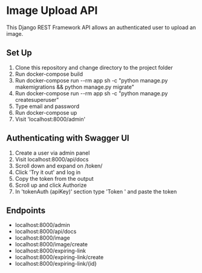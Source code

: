 # **Image Upload API**
This Django REST Framework API allows an authenticated user to upload an image.

## **Set Up**
1. Clone this repository and change directory to the project folder
2. Run docker-compose build
3. Run docker-compose run --rm app sh -c "python manage.py makemigrations && python manage.py migrate"
4. Run docker-compose run --rm app sh -c "python manage.py createsuperuser"
5. Type email and password
6. Run docker-compose up
7. Visit 'localhost:8000/admin'

## **Authenticating with Swagger UI**
1. Create a user via admin panel
2. Visit localhost:8000/api/docs
3. Scroll down and expand on /token/
4. Click 'Try it out' and log in
5. Copy the token from the output
6. Scroll up and click Authorize
7. In 'tokenAuth (apiKey)' section type 'Token ' and paste the token

## **Endpoints**
- localhost:8000/admin
- localhost:8000/api/docs
- localhost:8000/image
- localhost:8000/image/create
- localhost:8000/expiring-link
- localhost:8000/expiring-link/create
- localhost:8000/expiring-link/{id}
